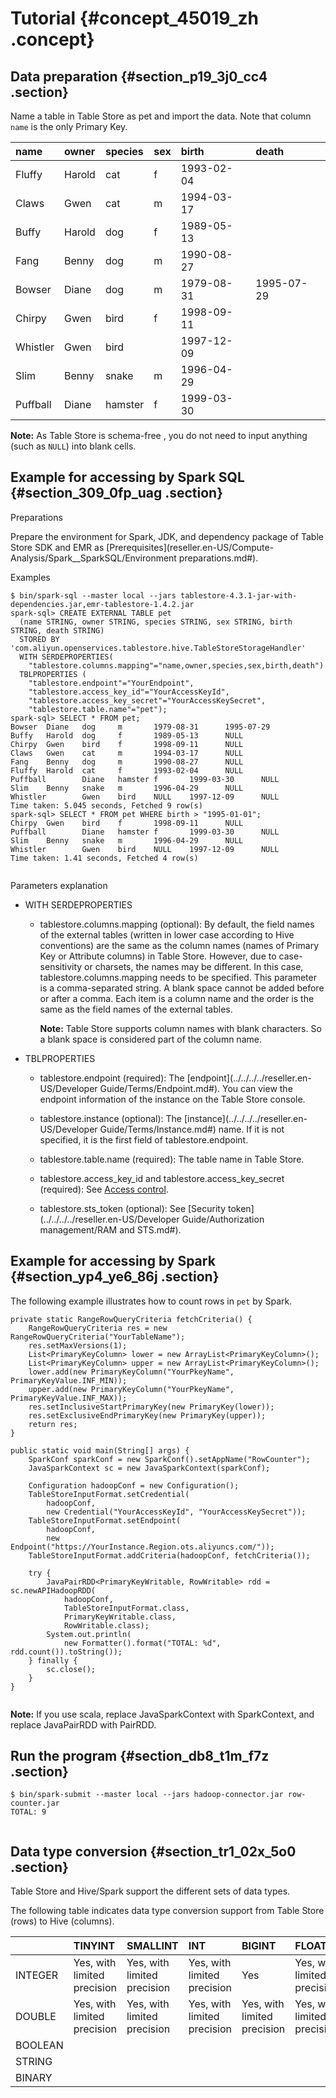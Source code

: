 # Tutorial {#concept_45019_zh .concept}

## Data preparation {#section_p19_3j0_cc4 .section}

Name a table in Table Store as pet and import the data. Note that column `name` is the only Primary Key.

|name|owner|species|sex|birth|death|
|:---|:----|:------|:--|:----|:----|
|Fluffy|Harold|cat|f|1993-02-04| |
|Claws|Gwen|cat|m|1994-03-17| |
|Buffy|Harold|dog|f|1989-05-13| |
|Fang|Benny|dog|m|1990-08-27|
|Bowser|Diane|dog|m|1979-08-31|1995-07-29|
|Chirpy|Gwen|bird|f|1998-09-11| |
|Whistler|Gwen|bird| |1997-12-09| |
|Slim|Benny|snake|m|1996-04-29| |
|Puffball|Diane|hamster|f|1999-03-30|

**Note:** As Table Store is schema-free , you do not need to input anything \(such as `NULL`\) into blank cells.

## Example for accessing by Spark SQL {#section_309_0fp_uag .section}

Preparations

Prepare the environment for Spark, JDK, and dependency package of Table Store SDK and EMR as [Prerequisites](reseller.en-US/Compute-Analysis/Spark__SparkSQL/Environment preparations.md#).

Examples

``` {#codeblock_bkw_awl_u6p}
$ bin/spark-sql --master local --jars tablestore-4.3.1-jar-with-dependencies.jar,emr-tablestore-1.4.2.jar
spark-sql> CREATE EXTERNAL TABLE pet
  (name STRING, owner STRING, species STRING, sex STRING, birth STRING, death STRING)
  STORED BY 'com.aliyun.openservices.tablestore.hive.TableStoreStorageHandler'
  WITH SERDEPROPERTIES(
    "tablestore.columns.mapping"="name,owner,species,sex,birth,death")
  TBLPROPERTIES (
    "tablestore.endpoint"="YourEndpoint",
    "tablestore.access_key_id"="YourAccessKeyId",
    "tablestore.access_key_secret"="YourAccessKeySecret",
    "tablestore.table.name"="pet");
spark-sql> SELECT * FROM pet;
Bowser  Diane   dog     m       1979-08-31      1995-07-29
Buffy   Harold  dog     f       1989-05-13      NULL
Chirpy  Gwen    bird    f       1998-09-11      NULL
Claws   Gwen    cat     m       1994-03-17      NULL
Fang    Benny   dog     m       1990-08-27      NULL
Fluffy  Harold  cat     f       1993-02-04      NULL
Puffball        Diane   hamster f       1999-03-30      NULL
Slim    Benny   snake   m       1996-04-29      NULL
Whistler        Gwen    bird    NULL    1997-12-09      NULL
Time taken: 5.045 seconds, Fetched 9 row(s)
spark-sql> SELECT * FROM pet WHERE birth > "1995-01-01";
Chirpy  Gwen    bird    f       1998-09-11      NULL
Puffball        Diane   hamster f       1999-03-30      NULL
Slim    Benny   snake   m       1996-04-29      NULL
Whistler        Gwen    bird    NULL    1997-12-09      NULL
Time taken: 1.41 seconds, Fetched 4 row(s)
			
```

Parameters explanation

-   WITH SERDEPROPERTIES
    -   tablestore.columns.mapping \(optional\): By default, the field names of the external tables \(written in lower case according to Hive conventions\) are the same as the column names \(names of Primary Key or Attribute columns\) in Table Store. However, due to case-sensitivity or charsets, the names may be different. In this case, tablestore.columns.mapping needs to be specified. This parameter is a comma-separated string. A blank space cannot be added before or after a comma. Each item is a column name and the order is the same as the field names of the external tables.

        **Note:** Table Store supports column names with blank characters. So a blank space is considered part of the column name.

-   TBLPROPERTIES
    -   tablestore.endpoint \(required\): The [endpoint](../../../../reseller.en-US/Developer Guide/Terms/Endpoint.md#). You can view the endpoint information of the instance on the Table Store console.

    -   tablestore.instance \(optional\): The [instance](../../../../reseller.en-US/Developer Guide/Terms/Instance.md#) name. If it is not specified, it is the first field of tablestore.endpoint.

    -   tablestore.table.name \(required\): The table name in Table Store.

    -   tablestore.access\_key\_id and tablestore.access\_key\_secret \(required\): See [Access control](https://partners-intl.aliyun.com/help/doc-detail/27296.htm).

    -   tablestore.sts\_token \(optional\): See [Security token](../../../../reseller.en-US/Developer Guide/Authorization management/RAM and STS.md#).


## Example for accessing by Spark {#section_yp4_ye6_86j .section}

The following example illustrates how to count rows in `pet` by Spark.

``` {#codeblock_lq3_5m4_2mm .language-java}
private static RangeRowQueryCriteria fetchCriteria() {
    RangeRowQueryCriteria res = new RangeRowQueryCriteria("YourTableName");
    res.setMaxVersions(1);
    List<PrimaryKeyColumn> lower = new ArrayList<PrimaryKeyColumn>();
    List<PrimaryKeyColumn> upper = new ArrayList<PrimaryKeyColumn>();
    lower.add(new PrimaryKeyColumn("YourPkeyName", PrimaryKeyValue.INF_MIN));
    upper.add(new PrimaryKeyColumn("YourPkeyName", PrimaryKeyValue.INF_MAX));
    res.setInclusiveStartPrimaryKey(new PrimaryKey(lower));
    res.setExclusiveEndPrimaryKey(new PrimaryKey(upper));
    return res;
}

public static void main(String[] args) {
    SparkConf sparkConf = new SparkConf().setAppName("RowCounter");
    JavaSparkContext sc = new JavaSparkContext(sparkConf);

    Configuration hadoopConf = new Configuration();
    TableStoreInputFormat.setCredential(
        hadoopConf,
        new Credential("YourAccessKeyId", "YourAccessKeySecret"));
    TableStoreInputFormat.setEndpoint(
        hadoopConf,
        new Endpoint("https://YourInstance.Region.ots.aliyuncs.com/"));
    TableStoreInputFormat.addCriteria(hadoopConf, fetchCriteria());

    try {
        JavaPairRDD<PrimaryKeyWritable, RowWritable> rdd = sc.newAPIHadoopRDD(
            hadoopConf,
            TableStoreInputFormat.class,
            PrimaryKeyWritable.class,
            RowWritable.class);
        System.out.println(
            new Formatter().format("TOTAL: %d", rdd.count()).toString());
    } finally {
        sc.close();
    }
}
			
```

**Note:** If you use scala, replace JavaSparkContext with SparkContext, and replace JavaPairRDD with PairRDD.

## Run the program {#section_db8_t1m_f7z .section}

``` {#codeblock_f6v_1k1_ggn .language-sh}
$ bin/spark-submit --master local --jars hadoop-connector.jar row-counter.jar
TOTAL: 9
			
```

## Data type conversion {#section_tr1_02x_5o0 .section}

Table Store and Hive/Spark support the different sets of data types.

The following table indicates data type conversion support from Table Store \(rows\) to Hive \(columns\).

| |TINYINT|SMALLINT|INT|BIGINT|FLOAT|DOUBLE|BOOLEAN|STRING|BINARY|
|:-|:------|:-------|:--|:-----|:----|:-----|:------|:-----|:-----|
|INTEGER|Yes, with limited precision|Yes, with limited precision|Yes, with limited precision|Yes|Yes, with limited precision|Yes, with limited precision| | | |
|DOUBLE|Yes, with limited precision|Yes, with limited precision|Yes, with limited precision|Yes, with limited precision|Yes, with limited precision|Yes| | | |
|BOOLEAN| | | | | | |Yes| | |
|STRING| | | | | | | |Yes| |
|BINARY| | | | | | | | |Yes|

